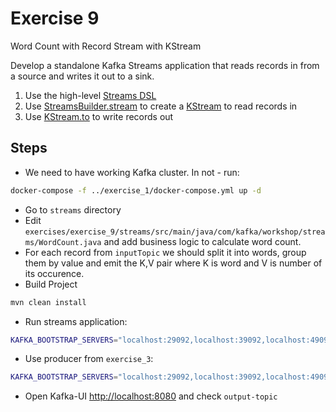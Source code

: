# Exercise 9

Word Count with Record Stream with KStream

Develop a standalone Kafka Streams application that reads records in from a source and writes it out to a sink.

1. Use the high-level [Streams DSL](http://kafka.apache.org/30/documentation/streams/developer-guide/dsl-api.html)
2. Use [StreamsBuilder.stream](http://kafka.apache.org/30/javadoc/org/apache/kafka/streams/StreamsBuilder.html) to create a [KStream](http://kafka.apache.org/30/javadoc/org/apache/kafka/streams/kstream/KStream.html) to read records in
3. Use [KStream.to](http://kafka.apache.org/22/javadoc/org/apache/kafka/streams/kstream/KStream.html) to write records out

## Steps

* We need to have working Kafka cluster. In not - run:

```sh
docker-compose -f ../exercise_1/docker-compose.yml up -d
```

* Go to `streams` directory
* Edit `exercises/exercise_9/streams/src/main/java/com/kafka/workshop/streams/WordCount.java` and add business logic to calculate word count.
* For each record from `inputTopic` we should split it into words, group them by value and emit the K,V pair where K is word and V is number of its occurence.
* Build Project

```sh
mvn clean install
```

* Run streams application:

```sh
KAFKA_BOOTSTRAP_SERVERS="localhost:29092,localhost:39092,localhost:49092" KAFKA_INPUT_TOPIC="input-topic" KAFKA_OUTPUT_TOPIC="output-topic" java -jar target/streams-1.0.jar
```

* Use producer from `exercise_3`:

```sh
KAFKA_BOOTSTRAP_SERVERS="localhost:29092,localhost:39092,localhost:49092" KAFKA_TOPIC="input-topic" KAFKA_MSG="Ala ma kota Ala ma Ala" java -jar target/treams-1.0.jar
```

* Open Kafka-UI [http://localhost:8080](http://localhost:8080) and check `output-topic`
